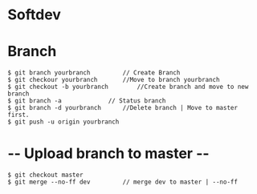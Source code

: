 # Softdev


# Branch
	$ git branch yourbranch 		// Create Branch
	$ git checkour yourbranch		//Move to branch yourbranch
	$ git checkout -b yourbranch 		//Create branch and move to new branch
	$ git branch -a 			// Status branch
	$ git branch -d yourbranch 		//Delete branch | Move to master first.
	$ git push -u origin yourbranch	


# -- Upload branch to master --
	$ git checkout master
	$ git merge --no-ff dev 		// merge dev to master | --no-ff 